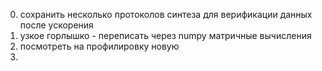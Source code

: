 0) сохранить несколько протоколов синтеза для верификации данных после ускорения
1) узкое горлышко - переписать через numpy матричные вычисления
2) посмотреть на профилировку новую
3) 